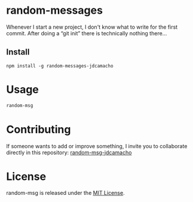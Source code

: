 # random-messages

Whenever I start a new project, I don't know what to write for the first commit. After doing a “git init” there is technically nothing there...

## Install

```npm
npm install -g random-messages-jdcamacho
```

# Usage

```bash
random-msg
```

# Contributing
If someone wants to add or improve something, I invite you to collaborate directly in this repository: [random-msg-jdcamacho](https://github.com/JDcamacho13/random-messages-jdcamacho)

# License
random-msg is released under the [MIT License](https://opensource.org/licenses/MIT).